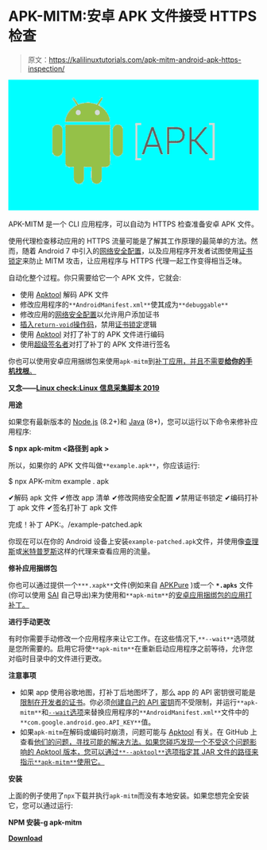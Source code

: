 # APK-MITM:安卓 APK 文件接受 HTTPS 检查

> 原文：<https://kalilinuxtutorials.com/apk-mitm-android-apk-https-inspection/>

[![APK-MITM : Android APK Files for HTTPS Inspection](img/ab8c2a425c6f60a10ca7948548338706.png "APK-MITM : Android APK Files for HTTPS Inspection")](https://1.bp.blogspot.com/-wQM53K2k1ik/Xe1VRQPiOKI/AAAAAAAAD2Y/F4D3G88PBgMELXN1sOcK-I3Oj-i_OmCpwCLcBGAsYHQ/s1600/Apk-MITM.png)

APK-MITM 是一个 CLI 应用程序，可以自动为 HTTPS 检查准备安卓 APK 文件。

使用代理检查移动应用的 HTTPS 流量可能是了解其工作原理的最简单的方法。然而，随着 Android 7 中引入的[网络安全配置](https://developer.android.com/training/articles/security-config)，以及应用程序开发者试图使用[证书锁定](https://www.owasp.org/index.php/Certificate_and_Public_Key_Pinning#What_Is_Pinning.3F)来防止 MITM 攻击，让应用程序与 HTTPS 代理一起工作变得相当乏味。

自动化整个过程。你只需要给它一个 APK 文件，它就会:

*   使用 [Apktool](https://ibotpeaches.github.io/Apktool/) 解码 APK 文件
*   修改应用程序的`**AndroidManifest.xml**`使其成为`**debuggable**`
*   修改应用的[网络安全配置](https://developer.android.com/training/articles/security-config)以允许用户添加证书
*   [插入`return-void`操作码](https://github.com/OWASP/owasp-mstg/blob/master/Document/0x05c-Reverse-Engineering-and-Tampering.md#patching-example-disabling-certificate-pinning)，禁用[证书锁定](https://www.owasp.org/index.php/Certificate_and_Public_Key_Pinning#What_Is_Pinning.3F)逻辑
*   使用 [Apktool](https://ibotpeaches.github.io/Apktool/) 对打了补丁的 APK 文件进行编码
*   使用[超级签名者](https://github.com/patrickfav/uber-apk-signer)对打了补丁的 APK 文件进行签名

你也可以使用安卓应用捆绑包来使用`apk-mitm`到[补丁应用，并且不需要**给你的手机找根**。](https://github.com/shroudedcode/apk-mitm#patching-app-bundles)

**又念——[Linux check:Linux 信息采集脚本 2019](https://kalilinuxtutorials.com/linuxcheck-linux-information-collection-script/)**

**用途**

如果您有最新版本的 [Node.js](https://nodejs.org/en/download/) (8.2+)和 [Java](https://www.oracle.com/technetwork/java/javase/downloads/index.html) (8+)，您可以运行以下命令来修补应用程序:

**$ npx apk-mitm <路径到 apk >**

所以，如果你的 APK 文件叫做`**example.apk**`，你应该运行:

$ npx APK-mitm example . apk

✔解码 apk 文件
✔修改 app 清单
✔修改网络安全配置
✔禁用证书锁定
✔编码打补丁 apk 文件
✔签名打补丁 apk 文件

完成！补丁 APK:。/example-patched.apk

你现在可以在你的 Android 设备上安装`example-patched.apk`文件，并使用像[查理斯](https://www.charlesproxy.com/)或[米特普罗斯](https://www.charlesproxy.com/)这样的代理来查看应用的流量。

**修补应用捆绑包**

你也可以通过提供一个`***.xapk**`文件(例如来自 [APKPure](https://apkpure.com/) )或一个 **`*.apks`** 文件(你可以使用 [SAI](https://github.com/Aefyr/SAI) 自己导出)来为使用和`**apk-mitm**`的[安卓应用捆绑包的应用打补丁。](https://github.com/shroudedcode/apk-mitm/blob/master/android-app-bundle)

**进行手动更改**

有时你需要手动修改一个应用程序来让它工作。在这些情况下,`**--wait**`选项就是您所需要的。启用它将使`**apk-mitm**`在重新启动应用程序之前等待，允许您对临时目录中的文件进行更改。

**注意事项**

*   如果 app 使用谷歌地图，打补丁后地图坏了，那么 app 的 API 密钥很可能是[限制在开发者的证书](https://cloud.google.com/docs/authentication/api-keys#api_key_restrictions)。你必须[创建自己的 API 密钥](https://console.cloud.google.com/google/maps-apis/apis/maps-android-backend.googleapis.com)而不受限制，并运行`**apk-mitm**`和[`--wait`选项](https://github.com/shroudedcode/apk-mitm#making-manual-changes)来替换应用程序的`**AndroidManifest.xml**`文件中的`**com.google.android.geo.API_KEY**`值。
*   如果`apk-mitm`在解码或编码时崩溃，问题可能与 [Apktool](https://ibotpeaches.github.io/Apktool/) 有关。在 GitHub 上查看[他们的问题，寻找可能的解决方法。如果您碰巧发现一个不受这个问题影响的 Apktool 版本，您可以通过`**--apktool**`选项指定其 JAR 文件的路径来指示`**apk-mitm**`使用它。](https://github.com/iBotPeaches/Apktool/issues)

**安装**

上面的例子使用了`npx`下载并执行`apk-mitm`而没有本地安装。如果您想完全安装它，您可以通过运行:

**NPM 安装-g apk-mitm**

[**Download**](https://github.com/shroudedcode/apk-mitm)